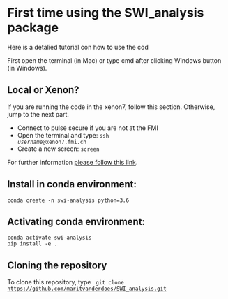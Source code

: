 # First time using the SWI_analysis package
Here is a detalied tutorial con how to use the cod

First open the terminal (in Mac) or type cmd after clicking Windows button (in Windows).

## Local or Xenon?
If you are running the code in the xenon7, follow this section. Otherwise, jump to the next part.

- Connect to pulse secure if you are not at the FMI
- Open the terminal and type: <code>ssh <i>username</i>@xenon7.fmi.ch</code>
- Create a new screen: <code>screen</code>

For further information [please follow this link](docs/xenon7.md). 

## Install in conda environment:

```
conda create -n swi-analysis python=3.6
```

## Activating conda environment:

```
conda activate swi-analysis
pip install -e .
```

## Cloning the repository
To clone this repository, type 
<code> git clone https://github.com/maritvanderdoes/SWI_analysis.git </code>

